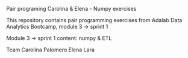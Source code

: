 Pair programing Carolina & Elena - Numpy exercises

This repository contains pair programming exercises from Adalab Data Analytics Bootcamp, module 3 -> sprint 1

Module 3 -> sprint 1 content: numpy & ETL

Team
Carolina Palomero
Elena Lara
